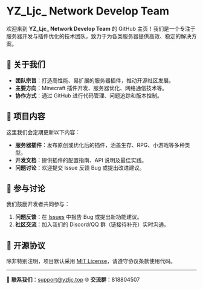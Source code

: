 # YZ_Ljc_ Network Develop Team

欢迎来到 **YZ_Ljc_ Network Develop Team** 的 GitHub 主页！我们是一个专注于服务器开发与插件优化的技术团队，致力于为各类服务器提供高效、稳定的解决方案。

## 🚀 关于我们

- **团队宗旨**：打造高性能、易扩展的服务器插件，推动开源社区发展。
- **主要方向**：Minecraft 插件开发、服务器优化、网络通信技术等。
- **协作方式**：通过 GitHub 进行代码管理、问题追踪和版本控制。

## 📂 项目内容

这里我们会定期更新以下内容：
- **服务器插件**：发布原创或优化后的插件，涵盖生存、RPG、小游戏等多种类型。
- **开发文档**：提供插件的配置指南、API 说明及最佳实践。
- **问题讨论**：欢迎提交 Issue 反馈 Bug 或提出改进建议。

## 💬 参与讨论

我们鼓励开发者共同参与：
1. **问题反馈**：在 [Issues](https://github.com/YzLjc-Team/.github/issues) 中报告 Bug 或提出新功能建议。
2. **社区交流**：加入我们的 Discord/QQ 群（链接待补充）实时沟通。

## 📜 开源协议

除非特别注明，项目默认采用 [MIT License](LICENSE)，请遵守协议条款使用代码。

---

📧 **联系我们**：support@yzljc.top
🌐 **交流群**：818804507
